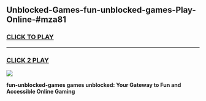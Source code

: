
## Unblocked-Games-fun-unblocked-games-Play-Online-#mza81
<h3>
<a href="https://premium.freeplayer.one?title=fun-unblocked-games&ref=27F">CLICK TO PLAY</a></h3>
<hr>

<h3>
<a href="https://premium.freeplayer.one?title=fun-unblocked-games&ref=27F">CLICK 2 PLAY</a>
  
</h3>

<a href="https://premium.freeplayer.one?title=fun-unblocked-games&ref=27F"><img src="https://clearcache.store/games.png"></a>


**fun-unblocked-games games unblocked: Your Gateway to Fun and Accessible Online Gaming**
